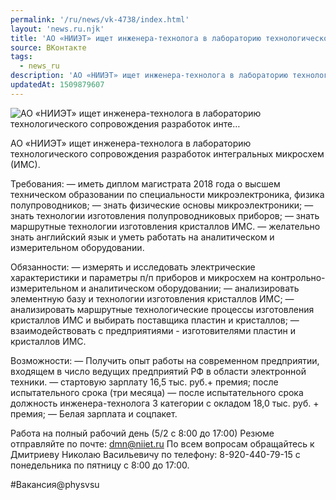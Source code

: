```yaml
---
permalink: '/ru/news/vk-4738/index.html'
layout: 'news.ru.njk'
title: 'АО «НИИЭТ» ищет инженера-технолога в лабораторию технологического сопровождения разработок инте…'
source: ВКонтакте
tags:
  - news_ru
description: 'АО «НИИЭТ» ищет инженера-технолога в лабораторию технологического сопровождения разработок инте…'
updatedAt: 1509879607
---
```

![АО «НИИЭТ» ищет инженера-технолога в лабораторию технологического сопровождения разработок инте…](https://sun9-66.userapi.com/impf/c840536/v840536805/1f56c/GZa3gzlnbsw.jpg?size=900x600&quality=96&proxy=1&sign=f27277510a13f6e9dc9182a0db3939d2&c_uniq_tag=EN5E6b4uT1pUKQ-hmJ7Ic18Lnm_UAu_ZGDHzCwsFV7g&type=album)

АО «НИИЭТ» ищет инженера-технолога в лабораторию технологического сопровождения разработок интегральных микросхем (ИМС).

Требования:
— иметь диплом магистрата 2018 года о высшем техническом образовании по специальности микроэлектроника, физика полупроводников;
— знать физические основы микроэлектроники;
— знать технологии изготовления полупроводниковых приборов;
— знать маршрутные технологии изготовления кристаллов ИМС.
— желательно знать английский язык и уметь работать на аналитическом и измерительном оборудовании.

Обязанности:
— измерять и исследовать электрические характеристики и параметры п/п приборов и микросхем на контрольно-измерительном и аналитическом оборудовании;
— анализировать элементную базу и технологии изготовления кристаллов ИМС;
— анализировать маршрутные технологические процессы изготовления кристаллов ИМС и выбирать поставщика пластин и кристаллов;
— взаимодействовать с предприятиями - изготовителями пластин и кристаллов ИМС.

Возможности:
— Получить опыт работы на современном предприятии, входящем в число ведущих предприятий РФ в области электронной техники.
— стартовую зарплату 16,5 тыс. руб.+ премия; после испытательного срока (три месяца)
— после испытательного срока должность инженера-технолога 3 категории с окладом 18,0 тыс. руб. + премия;
— Белая зарплата и соцпакет.

Работа на полный рабочий день (5/2 c 8:00 до 17:00)
Резюме отправляйте по почте: dmn@niiet.ru
По всем вопросам обращайтесь к Дмитриеву Николаю Васильевичу по телефону: 8-920-440-79-15 с понедельника по пятницу с 8:00 до 17:00.

#Вакансия@physvsu
